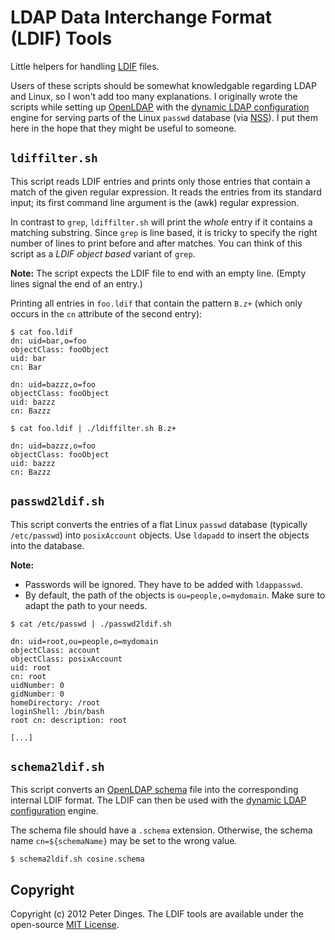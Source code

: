 LDAP Data Interchange Format (LDIF) Tools
=========================================

Little helpers for handling [LDIF][ldif] files.

Users of these scripts should be somewhat knowledgable regarding LDAP
and Linux, so I won't add too many explanations.  I originally wrote
the scripts while setting up [OpenLDAP][openldap] with the
[dynamic LDAP configuration][openldap-dynamic-config]
engine for serving parts of the Linux `passwd` database (via
[NSS][libnss-ldap]).  I put them here in the hope that they might be
useful to someone.


`ldiffilter.sh`
---------------

This script reads LDIF entries and prints only those entries that
contain a match of the given regular expression.  It reads the entries
from its standard input; its first command line argument is the (awk)
regular expression.

In contrast to `grep`, `ldiffilter.sh` will print the *whole* entry if
it contains a matching substring.  Since `grep` is line based, it is
tricky to specify the right number of lines to print before and after
matches.  You can think of this script as a *LDIF object based*
variant of `grep`.

**Note:** The script expects the LDIF file to end with an empty line.
  (Empty lines signal the end of an entry.)

Printing all entries in `foo.ldif` that contain the pattern `B.z+`
(which only occurs in the `cn` attribute of the second entry):
~~~
$ cat foo.ldif 
dn: uid=bar,o=foo
objectClass: fooObject
uid: bar
cn: Bar

dn: uid=bazzz,o=foo
objectClass: fooObject
uid: bazzz
cn: Bazzz

$ cat foo.ldif | ./ldiffilter.sh B.z+

dn: uid=bazzz,o=foo
objectClass: fooObject
uid: bazzz
cn: Bazzz

~~~


`passwd2ldif.sh` 
----------------

This script converts the entries of a flat Linux `passwd` database
(typically `/etc/passwd`) into `posixAccount` objects.  Use `ldapadd`
to insert the objects into the database.

**Note:**
* Passwords will be ignored.  They have to be added with `ldappasswd`.
* By default, the path of the objects is `ou=people,o=mydomain`.  Make
  sure to adapt the path to your needs.

~~~~
$ cat /etc/passwd | ./passwd2ldif.sh
 
dn: uid=root,ou=people,o=mydomain
objectClass: account
objectClass: posixAccount
uid: root
cn: root
uidNumber: 0
gidNumber: 0
homeDirectory: /root
loginShell: /bin/bash
root cn: description: root

[...]
~~~~


`schema2ldif.sh`
----------------

This script converts an
[OpenLDAP schema](http://www.openldap.org/doc/admin24/schema.html)
file into the corresponding internal LDIF format.  The LDIF can then
be used with the [dynamic LDAP configuration][openldap-dynamic-config]
engine.

The schema file should have a `.schema` extension.  Otherwise, the
schema name `cn=${schemaName}` may be set to the wrong value.

~~~~
$ schema2ldif.sh cosine.schema
~~~~


Copyright
---------

Copyright (c) 2012 Peter Dinges.  The LDIF tools are available under
the open-source [MIT License][mit-license].

[ldif]: http://en.wikipedia.org/wiki/LDIF "LDAP Data Interchange Format"
[openldap]: http://openldap.org "OpenLDAP LDAP Server"
[openldap-dynamic-config]: http://www.openldap.org/doc/admin24/slapdconf2.html
[libnss-ldap]: http://wiki.debian.org/LDAP/NSS "Using an LDAP server for serving Linux information databases"
[mit-license]: http://opensource.org/licenses/mit-license.php
